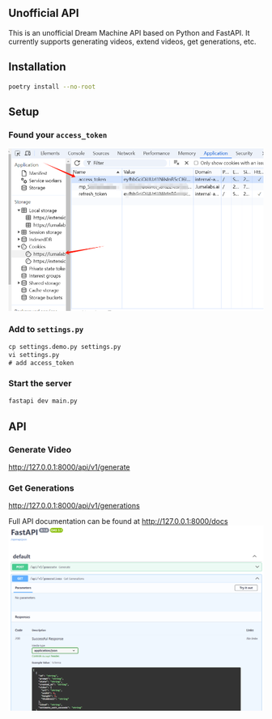 ## Unofficial API
This is an unofficial Dream Machine API based on Python and FastAPI. It currently supports generating videos, extend videos, get generations, etc.

## Installation
```bash
poetry install --no-root
```

## Setup

### Found your `access_token`
![](./resources/images/img_1.png)

### Add to `settings.py`

```shell
cp settings.demo.py settings.py
vi settings.py
# add access_token
```

### Start the server
```bash
fastapi dev main.py
```

## API 
### Generate Video
http://127.0.0.1:8000/api/v1/generate

### Get Generations
http://127.0.0.1:8000/api/v1/generations

Full API documentation can be found at http://127.0.0.1:8000/docs  
![](./resources/images/img.png)